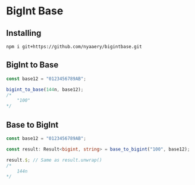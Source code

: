 # BigInt Base
## Installing
```
npm i git+https://github.com/nyaaery/bigintbase.git
```
## BigInt to Base
```ts
const base12 = "0123456789AB";

bigint_to_base(144n, base12);
/*
    "100"
*/
```
## Base to BigInt
```ts
const base12 = "0123456789AB";

const result: Result<bigint, string> = base_to_bigint("100", base12);

result.$; // Same as result.unwrap()
/*
    144n
*/
```